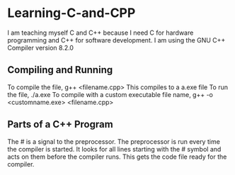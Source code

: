 # Learning-C-and-CPP
 I am teaching myself C and C++ because I need C for hardware programming and C++ for software development.
 I am using the GNU C++ Compiler version 8.2.0
## Compiling and Running
To compile the file, g++ <filename.cpp>
This compiles to a a.exe file
To run the file, ./a.exe
To compile with a custom executable file name, g++ -o <customname.exe> <filename.cpp>

## Parts of a C++ Program
The # is a signal to the preprocessor. The preprocessor is run every time the compiler is started. It looks for all lines starting with the # symbol and acts on them before the compiler runs. This gets the code file ready for the compiler.

